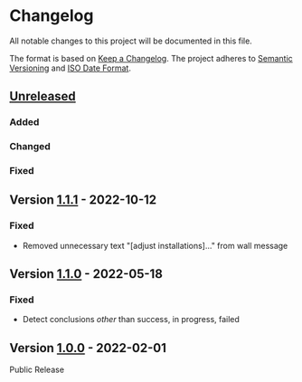 # Changelog

All notable changes to this project will be documented in this file.

The format is based on [Keep a Changelog](https://keepachangelog.com/en/1.0.0/).
The project adheres to [Semantic Versioning](https://semver.org/spec/v2.0.0.html)
and [ISO Date Format](https://www.iso.org/iso-8601-date-and-time-format.html).

## [Unreleased]

### Added 

### Changed

### Fixed


## Version [1.1.1] - 2022-10-12

### Fixed

- Removed unnecessary text "[adjust installations]..." from wall message

## Version [1.1.0] - 2022-05-18

### Fixed

- Detect conclusions *other* than success, in progress, failed

## Version [1.0.0] - 2022-02-01

Public Release


[Unreleased]: https://github.com/Marc-Bernard-Tools/ABAP-Lint-Ext-for-abapGit/compare/1.1.1...main
[1.1.1]: https://github.com/Marc-Bernard-Tools/ABAP-Lint-Ext-for-abapGit/compare/1.1.0...1.1.1
[1.1.0]: https://github.com/Marc-Bernard-Tools/ABAP-Lint-Ext-for-abapGit/compare/1.0.0...1.1.0
[1.0.0]: https://github.com/Marc-Bernard-Tools/ABAP-Lint-Ext-for-abapGit/releases/tag/1.0.0
